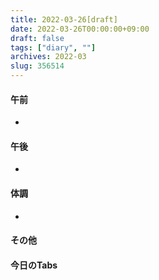 ```yaml
---
title: 2022-03-26[draft]
date: 2022-03-26T00:00:00+09:00
draft: false
tags: ["diary", ""]
archives: 2022-03
slug: 356514
---
```

#### 午前
- 
#### 午後
- 
#### 体調
- 
#### その他
#### 今日のTabs